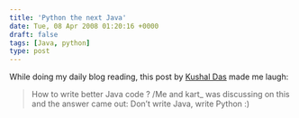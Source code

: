 ```yaml
---
title: 'Python the next Java'
date: Tue, 08 Apr 2008 01:20:16 +0000
draft: false
tags: [Java, python]
type: post
---
```


While doing my daily blog reading, this post by [Kushal Das](http://kushaldas.in/?p=231) made me laugh:

> How to write better Java code ? /Me and kart\_ was discussing on this and the answer came out: Don’t write Java, write Python :)